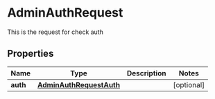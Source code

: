 

# AdminAuthRequest

This is the request for check auth
## Properties

Name | Type | Description | Notes
------------ | ------------- | ------------- | -------------
**auth** | [**AdminAuthRequestAuth**](AdminAuthRequestAuth.md) |  |  [optional]



